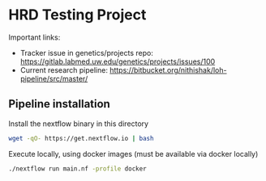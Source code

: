 # HRD Testing Project

Important links:
 - Tracker issue in genetics/projects repo: https://gitlab.labmed.uw.edu/genetics/projects/issues/100
 - Current research pipeline: https://bitbucket.org/nithishak/loh-pipeline/src/master/


## Pipeline installation

Install the nextflow binary in this directory
  
```bash
wget -qO- https://get.nextflow.io | bash
```
  
Execute locally, using docker images (must be available via docker locally)
  
```bash
./nextflow run main.nf -profile docker
```
